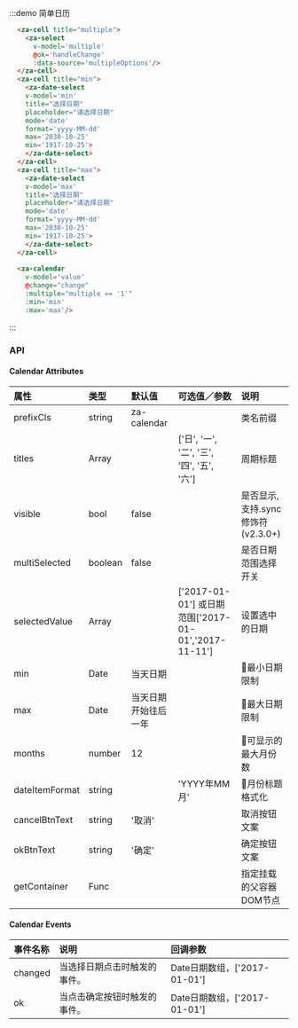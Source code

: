 <script>
export default {
  data() {
    return {
      min: '2018-02-02',
      max: '2018-02-28',
      value: '2018-02-25',
      multiple: 0,
      multipleOptions: [
        { value: '1', label: "true" },
        { value: '0', label: "false" }
      ]
    }
  },
  methods: {
    change(date) {
      console.log(date);
    },
    handleChange(val) {
      this.multiple = !(this.multiple + 1) % 2;
    },
  },
};
</script>

:::demo 简单日历
```html
  <za-cell title="multiple">
    <za-select
      v-model='multiple'
      @ok='handleChange'
      :data-source='multipleOptions'/>
  </za-cell>
  <za-cell title="min">
    <za-date-select
    v-model='min'
    title="选择日期"
    placeholder="请选择日期"
    mode='date'
    format='yyyy-MM-dd'
    max='2030-10-25'
    min='1917-10-25'>
    </za-date-select>
  </za-cell>
  <za-cell title="max">
    <za-date-select
    v-model='max'
    title="选择日期"
    placeholder="请选择日期"
    mode='date'
    format='yyyy-MM-dd'
    max='2030-10-25'
    min='1917-10-25'>
    </za-date-select>
  </za-cell>
  
  <za-calendar
    v-model='value'
    @change="change"
    :multiple="multiple == '1'"
    :min='min'
    :max='max'/>
```
:::

### API

#### Calendar Attributes

| 属性 | 类型 | 默认值 | 可选值／参数 | 说明 |
| :--- | :--- | :--- | :--- | :--- |
| prefixCls | string | za-calendar | | 类名前缀 |
| titles | Array | | ['日', '一', '二', '三', '四', '五', '六'] | 周期标题 |
| visible | bool | false | | 是否显示, 支持.sync 修饰符 (v2.3.0+) |
| multiSelected | boolean | false |  | 是否日期范围选择开关 |
| selectedValue | Array | | ['2017-01-01'] 或日期范围['2017-01-01','2017-11-11']  | 设置选中的日期 |
| min | Date | 当天日期 |  | 最小日期限制 |
| max | Date | 当天日期开始往后一年 |  | 最大日期限制 |
| months | number | 12 |  | 可显示的最大月份数 |
| dateItemFormat | string | | 'YYYY年MM月' | 月份标题格式化 |
| cancelBtnText | string | '取消' |  | 取消按钮文案 |
| okBtnText | string | '确定' |  | 确定按钮文案 |
| getContainer | Func |  |  | 指定挂载的父容器DOM节点 |

#### Calendar Events
| 事件名称 | 说明 | 回调参数 |
| :--- | :--- | :--- |
| changed | 当选择日期点击时触发的事件。| Date日期数组，['2017-01-01'] |
| ok | 当点击确定按钮时触发的事件。| Date日期数组，['2017-01-01'] |
